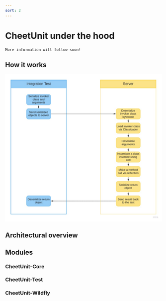 ```yaml
---
sort: 2
---
```



# CheetUnit under the hood

```note
More information will follow soon!
```

## How it works

![CheetUnit-Flow-Diagram](https://github.com/CheetUnit/CheetUnit/raw/gh-pages/_images/CheetUnit_Flow.jpg)

## Architectural overview

## Modules

### CheetUnit-Core

### CheetUnit-Test

### CheetUnit-Wildfly
